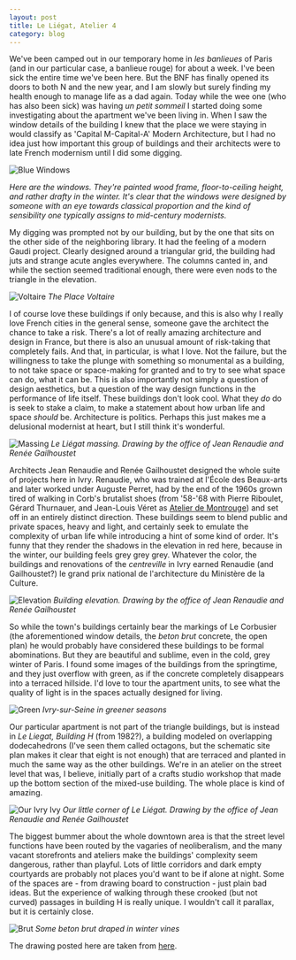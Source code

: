 ```yaml
---
layout: post
title: Le Liégat, Atelier 4
category: blog
---
```



We've been camped out in our temporary home in *les banlieues* of Paris (and in our particular case, a banlieue rouge) for about a week. I've been sick the entire time we've been here. But the BNF has finally opened its doors to both N and the new year, and I am slowly but surely finding my health enough to manage life as a dad again. Today while the wee one (who has also been sick) was having *un petit sommeil* I started doing some investigating about the apartment we've been living in. When I saw the window details of the building I knew that the place we were staying in would classify as 'Capital M-Capital-A' Modern Architecture, but I had no idea just how important this group of buildings and their architects were to late French modernism until I did some digging.

![Blue Windows](/img/windows.jpg)

<cite>Here are the windows. They're painted wood frame, floor-to-ceiling height, and rather drafty in the winter. It's clear that the windows were designed by someone with an eye towards classical proportion and the kind of sensibility one typically assigns to mid-century modernists.</cite>

My digging was prompted not by our building, but by the one that sits on the other side of the neighboring library. It had the feeling of a modern Gaudi project. Clearly designed around a triangular grid, the building had juts and strange acute angles everywhere. The columns canted in, and while the section seemed traditional enough, there were even nods to the triangle in the elevation.

![Voltaire](/img/placevoltaire.jpg)
<cite>The Place Voltaire</cite>

I of course love these buildings if only because, and this is also why I really love French cities in the general sense, someone gave the architect the chance to take a risk. There's a lot of really amazing architecture and design in France, but there is also an unusual amount of risk-taking that completely fails. And that, in particular, is what I love. Not the failure, but the willingness to take the plunge with something so monumental as a building, to not take space or space-making for granted and to try to see what space can do, what it can be. This is also importantly not simply a question of design aesthetics, but a question of the way design functions in the performance of life itself. These buildings don't look cool. What they *do* do is seek to stake a claim, to make a statement about how urban life and space *should* be. Architecture is politics. Perhaps this just makes me a delusional modernist at heart, but I still think it's wonderful.

![Massing](/img/massing.jpg)
<cite>Le Liégat massing. Drawing by the office of Jean Renaudie and Renée Gailhoustet</cite>

Architects Jean Renaudie and Renée Gailhoustet designed the whole suite of projects here in Ivry. Renaudie, who was trained at l'École des Beaux-arts and later worked under Auguste Perret, had by the end of the 1960s grown tired of walking in Corb's brutalist shoes (from '58-'68 with Pierre Riboulet, Gérard Thurnauer, and Jean-Louis Véret as [Atelier de Montrouge](http://fr.wikipedia.org/wiki/Atelier_de_Montrouge)) and set off in an entirely distinct direction. These buildings seem to blend public and private spaces, heavy and light, and certainly seek to emulate the complexity of urban life while introducing a hint of some kind of order. It's funny that they render the shadows in the elevation in red here, because in the winter, our building feels grey grey grey. Whatever the color, the buildings and renovations of the *centreville* in Ivry earned Renaudie (and Gailhoustet?) le grand prix national de l'architecture du Ministère de la Culture.


![Elevation](/img/elevation.jpg)
<cite>Building elevation. Drawing by the office of Jean Renaudie and Renée Gailhoustet</cite>

So while the town's buildings certainly bear the markings of Le Corbusier (the aforementioned window details, the *beton brut* concrete, the open plan) he would probably have considered these buildings to be formal abominations. But they are beautiful and sublime, even in the cold, grey winter of Paris. I found some images of the buildings from the springtime, and they just overflow with green, as if the concrete completely disappears into a terraced hillside. I'd love to tour the apartment units, to see what the quality of light is in the spaces actually designed for living.

![Green](/img/renaudiegreen.jpg)
<cite>Ivry-sur-Seine in greener seasons</cite>

Our particular apartment is not part of the triangle buildings, but is instead in *Le Liegat, Building H* (from 1982?), a building modeled on overlapping dodecahedrons (I've seen them called octagons, but the schematic site plan makes it clear that eight is not enough) that are terraced and planted in much the same way as the other buildings. We're in an atelier on the street level that was, I believe, initially part of a crafts studio workshop that made up the bottom section of the mixed-use building. The whole place is kind of amazing.

![Our Ivry Ivy](/img/notreatelier.jpg)
<cite>Our little corner of Le Liégat. Drawing by the office of Jean Renaudie and Renée Gailhoustet</cite>

The biggest bummer about the whole downtown area is that the street level functions have been routed by the vagaries of neoliberalism, and the many vacant storefronts and ateliers make the buildings' complexity seem dangerous, rather than playful. Lots of little corridors and dark empty courtyards are probably not places you'd want to be if alone at night. Some of the spaces are - from drawing board to construction - just plain bad ideas. But the experience of walking through these crooked (but not curved) passages in building H is really unique. I wouldn't call it parallax, but it is certainly close.

![Brut](/img/brut.jpg)
<cite>Some beton brut draped in winter vines</cite>


The drawing posted here are taken from [here](http://www.frac-centre.fr/collection-art-architecture/gailhoustet-renee/le-liegat-ivry-sur-seine-64.html?authID=74&ensembleID=854).

